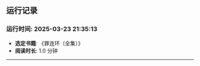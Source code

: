 ## 运行记录
### 运行时间: 2025-03-23 21:35:13
- **选定书籍**: 《罪连环（全集）》
- **阅读时长**: 1.0 分钟
------------------------------
